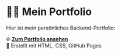 # 👨‍💻 Mein Portfolio

Hier ist mein persönliches Backend-Portfolio:

🌐 **[Zum Portfolio ansehen](https://clavermkc.github.io/portfolio/Backend_portfolio.html)**  
📝 Erstellt mit HTML, CSS, GitHub Pages  
